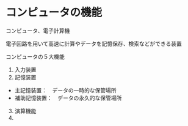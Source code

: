 コンピュータの機能
==============

コンピュータ、電子計算機

電子回路を用いて高速に計算やデータを記憶保存、検索などができる装置


コンピュータの５大機能

1. 入力装置
2. 記憶装置
  * 主記憶装置：　データの一時的な保管場所
  * 補助記憶装置：　データの永久的な保管場所
3. 演算機能
4. 


